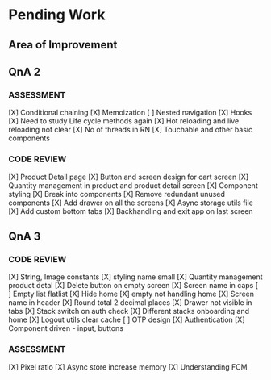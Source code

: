 # Pending Work

## Area of Improvement

## QnA 2

### ASSESSMENT

[X] Conditional chaining
[X] Memoization
[ ] Nested navigation
[X] Hooks
[X] Need to study Life cycle methods again
[X] Hot reloading and live reloading not clear
[X] No of threads in RN
[X] Touchable and other basic components

### CODE REVIEW

[X] Product Detail page
[X] Button and screen design for cart screen
[X] Quantity management in product and product detail screen
[X] Component styling
[X] Break into components
[X] Remove redundant unused components
[X] Add drawer on all the screens
[X] Async storage utils file
[X] Add custom bottom tabs
[X] Backhandling and exit app on last screen

## QnA 3

### CODE REVIEW

[X] String, Image constants
[X] styling name small
[X] Quantity management product detal
[X] Delete button on empty screen
[X] Screen name in caps
[ ] Empty list flatlist
[X] Hide home
[X] empty not handling home
[X] Screen name in header
[X] Round total 2 decimal places
[X] Drawer not visible in tabs
[X] Stack switch on auth check
[X] Different stacks onboarding and home
[X] Logout utils clear cache 
[ ] OTP design
[X] Authentication
[X] Component driven - input, buttons

### ASSESSMENT

[X] Pixel ratio
[X] Async store increase memory
[X] Understanding FCM

